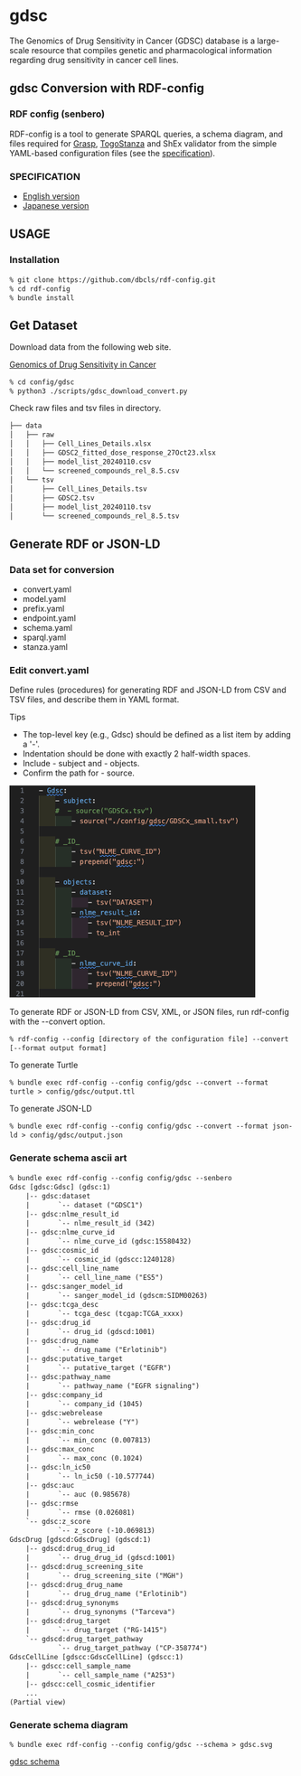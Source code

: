 # gdsc

The Genomics of Drug Sensitivity in Cancer (GDSC) database is a large-scale resource that compiles genetic and pharmacological information regarding drug sensitivity in cancer cell lines.

## gdsc Conversion with RDF-config

### RDF config (senbero)

RDF-config is a tool to generate SPARQL queries, a schema diagram, and files required for [Grasp](https://github.com/dbcls/grasp), [TogoStanza](http://togostanza.org/) and ShEx validator from the simple YAML-based configuration files (see the [specification](./doc/spec.md)).

### SPECIFICATION

* [English version](./doc/spec.md)
* [Japanese version](./doc/spec_ja.md)

## USAGE

### Installation

```
% git clone https://github.com/dbcls/rdf-config.git
% cd rdf-config
% bundle install
```

## Get Dataset

Download data from the following web site.

[Genomics of Drug Sensitivity in Cancer](https://www.cancerrxgene.org/downloads/bulk_download)

```
% cd config/gdsc
% python3 ./scripts/gdsc_download_convert.py
```

Check raw files and tsv files in directory.

```
├── data
│   ├── raw
│   │   ├── Cell_Lines_Details.xlsx
│   │   ├── GDSC2_fitted_dose_response_27Oct23.xlsx
│   │   ├── model_list_20240110.csv
│   │   └── screened_compounds_rel_8.5.csv
│   └── tsv
│       ├── Cell_Lines_Details.tsv
│       ├── GDSC2.tsv
│       ├── model_list_20240110.tsv
│       └── screened_compounds_rel_8.5.tsv
```

## Generate RDF or JSON-LD

### Data set for conversion

- convert.yaml
- model.yaml
- prefix.yaml
- endpoint.yaml
- schema.yaml
- sparql.yaml
- stanza.yaml

### Edit convert.yaml

Define rules (procedures) for generating RDF and JSON-LD from CSV and TSV files, and describe them in YAML format.

Tips
- The top-level key (e.g., Gdsc) should be defined as a list item by adding a '-'.
- Indentation should be done with exactly 2 half-width spaces.
- Include - subject and - objects.
- Confirm the path for - source. 

![convert.yaml](./doc/figure/convert.yaml.png)


To generate RDF or JSON-LD from CSV, XML, or JSON files, run rdf-config with the --convert option.

```
% rdf-config --config [directory of the configuration file] --convert [--format output format]
```

To generate Turtle
```
% bundle exec rdf-config --config config/gdsc --convert --format turtle > config/gdsc/output.ttl
```

To generate JSON-LD

```
% bundle exec rdf-config --config config/gdsc --convert --format json-ld > config/gdsc/output.json
```

### Generate schema ascii art

```
% bundle exec rdf-config --config config/gdsc --senbero
Gdsc [gdsc:Gdsc] (gdsc:1)
    |-- gdsc:dataset
    |       `-- dataset ("GDSC1")
    |-- gdsc:nlme_result_id
    |       `-- nlme_result_id (342)
    |-- gdsc:nlme_curve_id
    |       `-- nlme_curve_id (gdsc:15580432)
    |-- gdsc:cosmic_id
    |       `-- cosmic_id (gdscc:1240128)
    |-- gdsc:cell_line_name
    |       `-- cell_line_name ("ES5")
    |-- gdsc:sanger_model_id
    |       `-- sanger_model_id (gdscm:SIDM00263)
    |-- gdsc:tcga_desc
    |       `-- tcga_desc (tcgap:TCGA_xxxx)
    |-- gdsc:drug_id
    |       `-- drug_id (gdscd:1001)
    |-- gdsc:drug_name
    |       `-- drug_name ("Erlotinib")
    |-- gdsc:putative_target
    |       `-- putative_target ("EGFR")
    |-- gdsc:pathway_name
    |       `-- pathway_name ("EGFR signaling")
    |-- gdsc:company_id
    |       `-- company_id (1045)
    |-- gdsc:webrelease
    |       `-- webrelease ("Y")
    |-- gdsc:min_conc
    |       `-- min_conc (0.007813)
    |-- gdsc:max_conc
    |       `-- max_conc (0.1024)
    |-- gdsc:ln_ic50
    |       `-- ln_ic50 (-10.577744)
    |-- gdsc:auc
    |       `-- auc (0.985678)
    |-- gdsc:rmse
    |       `-- rmse (0.026081)
    `-- gdsc:z_score
            `-- z_score (-10.069813)
GdscDrug [gdscd:GdscDrug] (gdscd:1)
    |-- gdscd:drug_drug_id
    |       `-- drug_drug_id (gdscd:1001)
    |-- gdscd:drug_screening_site
    |       `-- drug_screening_site ("MGH")
    |-- gdscd:drug_drug_name
    |       `-- drug_drug_name ("Erlotinib")
    |-- gdscd:drug_synonyms
    |       `-- drug_synonyms ("Tarceva")
    |-- gdscd:drug_target
    |       `-- drug_target ("RG-1415")
    `-- gdscd:drug_target_pathway
            `-- drug_target_pathway ("CP-358774")
GdscCellLine [gdscc:GdscCellLine] (gdscc:1)
    |-- gdscc:cell_sample_name
    |       `-- cell_sample_name ("A253")
    |-- gdscc:cell_cosmic_identifier
    ...
(Partial view)

```

### Generate schema diagram

```
% bundle exec rdf-config --config config/gdsc --schema > gdsc.svg
```
[gdsc schema](./doc/figure/gdsc.svg)
